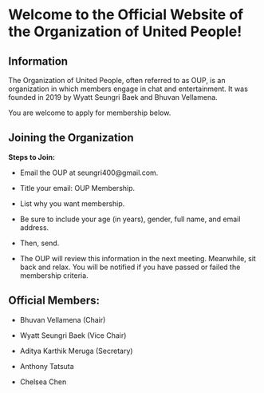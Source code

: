 <h1>Welcome to the Official Website of the Organization of United People!</h1>
<h2>Information</h2>
  <p>The Organization of United People, often referred to as OUP, is an organization in which members engage in chat and entertainment. It was founded in 2019 by Wyatt Seungri Baek and Bhuvan Vellamena.</p>
  <p>You are welcome to apply for membership below.</p>
  
<h2>Joining the Organization</h2>
  <p><b>Steps to Join:</b></p>
    <ul>
      <li><p>Email the OUP at seungri400@gmail.com.</p></li>
      <li><p>Title your email: OUP Membership.</p></li>
      <li><p>List why you want membership.</p></li>
      <li><p>Be sure to include your age (in years), gender, full name, and email address.</p></li>
      <li><p>Then, send.</p></li>
      <li><p>The OUP will review this information in the next meeting. Meanwhile, sit back and relax. You will be notified if you have passed or failed the membership criteria.</p></li>
    </ul>
    
<h2>Official Members:</h2>
    <ul>
      <li><p>Bhuvan Vellamena (Chair)</p></li>
      <li><p>Wyatt Seungri Baek (Vice Chair)</p></li>
      <li><p>Aditya Karthik Meruga (Secretary)</p></li>
      <li><p>Anthony Tatsuta</p></li>
      <li><p>Chelsea Chen</p></li>
    </ul>
